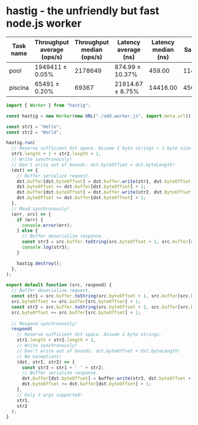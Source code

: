 # hastig - the unfriendly but fast node.js worker

| Task name | Throughput average (ops/s) | Throughput median (ops/s) | Latency average (ns) | Latency median (ns) | Samples |
| --------- | -------------------------- | ------------------------- | -------------------- | ------------------- | ------- |
| pool      | 1949411 ± 0.05%            | 2178649                   | 874.99 ± 10.37%      | 459.00              | 1147565 |
| piscina   | 65491 ± 0.20%              | 69367                     | 21914.67 ± 8.75%     | 14416.00            | 45632   |

```js
import { Worker } from "hastig";

const hastig = new Worker(new URL("./add.worker.js", import.meta.url));

const str1 = "Hello";
const str2 = "World";

hastig.run(
  // Reserve sufficient dst space. Assume 1 byte strings + 1 byte size prefix.
  str1.length + 1 + str2.length + 1,
  // Write synchronously!
  // Don't write out of bounds: dst.byteOffset + dst.byteLength!
  (dst) => {
    // Buffer serialize request.
    dst.buffer[dst.byteOffset] = dst.buffer.write(str1, dst.byteOffset + 1, str1.length, 'ascii');
    dst.byteOffset += dst.buffer[dst.byteOffset] + 1;
    dst.buffer[dst.byteOffset] = dst.buffer.write(str2, dst.byteOffset + 1, str2.length, 'ascii');
    dst.byteOffset += dst.buffer[dst.byteOffset] + 1;
  },
  // Read synchronously!
  (err, src) => {
    if (err) {
      console.error(err);
    } else {
      // Buffer deserialize response. 
      const str3 = src.buffer.toString(src.byteOffset + 1, src.buffer[src.byteOffset])); // "Hello World"
      console.log(str3);
    }

    hastig.destroy();
  },
);
```

```js
export default function (src, respond) {
  // Buffer deserialize request. 
  const str1 = src.buffer.toString(src.byteOffset + 1, src.buffer[src.byteOffset]); // "Hello"
  src.byteOffset += src.buffer[src.byteOffset] + 1;
  const str2 = src.buffer.toString(src.byteOffset + 1, src.buffer[src.byteOffset]); // "World"
  src.byteOffset += src.buffer[src.byteOffset] + 1;
  
  // Respond synchronously!
  respond(
    // Reserve sufficient dst space. Assume 1 byte strings.
    str1.length + str2.length + 1,
    // Write synchronously!
    // Don't write out of bounds: dst.byteOffset + dst.byteLength!
    // No exceptions!
    (dst, str1, str2) => {
      const str3 = str1 + ' ' + str2;
      // Buffer serialize response.
      dst.buffer[dst.byteOffset] = buffer.write(str3, dst.byteOffset + 1, str3.length, 'ascii'); // "Hello World" 
      dst.byteOffset += dst.buffer[dst.byteOffset] + 1;
    },
    // Only 3 args supported!
    str1,
    str2
  );
}
```
